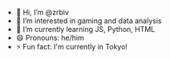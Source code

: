 - 👋 Hi, I’m @zrbiv
- 👀 I’m interested in gaming and data analysis
- 🌱 I’m currently learning JS, Python, HTML
- 😄 Pronouns: he/him
- ⚡ Fun fact: I'm currently in Tokyo!

<!---
zrbiv/zrbiv is a ✨ special ✨ repository because its `README.md` (this file) appears on your GitHub profile.
You can click the Preview link to take a look at your changes.
--->
